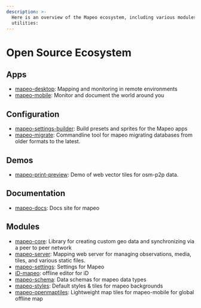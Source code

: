```yaml
---
description: >-
  Here is an overview of the Mapeo ecosystem, including various modules and
  utilities:
---
```


# Open Source Ecosystem

## Apps

* [mapeo-desktop](https://github.com/digidem/mapeo-desktop): Mapping and monitoring in remote environments
* [mapeo-mobile](https://github.com/digidem/mapeo-mobile): Monitor and document the world around you

## Configuration

* [mapeo-settings-builder](https://github.com/digidem/mapeo-settings-builder): Build presets and sprites for the Mapeo apps
* [mapeo-migrate](https://github.com/digidem/mapeo-migrate): Commandline tool for mapeo migrating databases from older formats to the latest.

## Demos

* [mapeo-print-preview](https://github.com/digidem/mapeo-print-preview): Demo of web vector tiles for osm-p2p data.

## Documentation

* [mapeo-docs](https://github.com/digidem/Mapeo-docs): Docs site for mapeo

## Modules

* [mapeo-core](https://github.com/digidem/mapeo-core): Library for creating custom geo data and synchronizing via a peer to peer network
* [mapeo-server](https://github.com/digidem/mapeo-server): Mapping web server for managing observations, media, tiles, and various static files.
* [mapeo-settings](https://github.com/digidem/mapeo-settings): Settings for Mapeo
* [iD-mapeo](https://github.com/digidem/iD-mapeo): offline editor for iD
* [mapeo-schema](https://github.com/digidem/mapeo-schema): Data schemas for mapeo data types
* [mapeo-styles](https://github.com/digidem/mapeo-styles): Default styles & tiles for mapeo backgrounds
* [mapeo-openmaptiles](https://github.com/digidem/mapeo-openmaptiles): Lightweight map tiles for mapeo-mobile for global offline map

